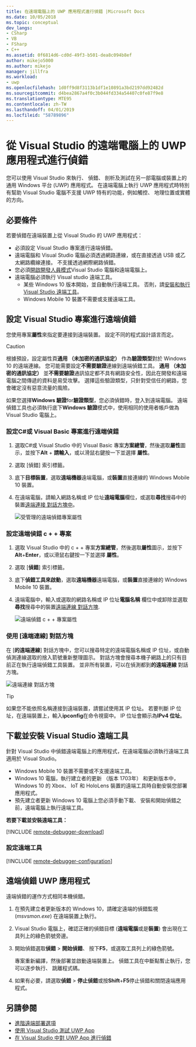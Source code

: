 ```yaml
---
title: 在遠端電腦上的 UWP 應用程式進行偵錯 |Microsoft Docs
ms.date: 10/05/2018
ms.topic: conceptual
dev_langs:
- CSharp
- VB
- FSharp
- C++
ms.assetid: 0f6814d6-cd0d-49f3-b501-dea8c094b8ef
author: mikejo5000
ms.author: mikejo
manager: jillfra
ms.workload:
- uwp
ms.openlocfilehash: 1d0ff9d8f3113b1df1e10891a3bd2197dd92482d
ms.sourcegitcommit: d4bea2867a4f0c3b044fd334a54407c0fe87f9e8
ms.translationtype: MTE95
ms.contentlocale: zh-TW
ms.lasthandoff: 04/01/2019
ms.locfileid: "58789896"
---
```

# <a name="debug-uwp-apps-on-remote-machines-from-visual-studio"></a>從 Visual Studio 的遠端電腦上的 UWP 應用程式進行偵錯

您可以使用 Visual Studio 來執行、 偵錯、 剖析及測試在另一部電腦或裝置上的通用 Windows 平台 (UWP) 應用程式。 在遠端電腦上執行 UWP 應用程式時特別有幫助 Visual Studio 電腦不支援 UWP 特有的功能，例如觸控、 地理位置或實體的方向。

##  <a name="BKMK_Prerequisites"></a> 必要條件

若要偵錯在遠端裝置上從 Visual Studio 的 UWP 應用程式：

- 必須設定 Visual Studio 專案進行遠端偵錯。
- 遠端電腦和 Visual Studio 電腦必須透過網路連線，或在直接透過 USB 或乙太網路纜線連接。 不支援透過網際網路偵錯。
- 您必須[開啟開發人員模式](/windows/uwp/get-started/enable-your-device-for-development)Visual Studio 電腦和遠端電腦上。
- 遠端電腦必須執行 Visual studio 遠端工具。
  - 某些 Windows 10 版本開始，並自動執行遠端工具。 否則，請[安裝和執行 Visual Studio 遠端工具](#BKMK_download)。
  - Windows Mobile 10 裝置不需要或支援遠端工具。

##  <a name="BKMK_ConnectVS"></a> 設定 Visual Studio 專案進行遠端偵錯
<a name="BKMK_DirectConnect"></a> 您使用專案**屬性**來指定要連接到遠端裝置。 設定不同的程式設計語言而定。

> [!CAUTION]
> 根據預設，設定屬性頁**通用 （未加密的通訊協定）** 作為**驗證類型**對於 Windows 10 的遠端連線。 您可能需要設定**不需要驗證**連線到遠端偵錯工具。 **通用 （未加密的通訊協定）** 並**不需要驗證**通訊協定都不具有網路安全性，因此在開發和遠端電腦之間傳遞的資料是易受攻擊。 選擇這些驗證類型，只針對受信任的網路，您會確定沒有惡意流量的風險。
>
>如果您選擇**Windows 驗證**for**驗證類型**，您必須偵錯時，登入到遠端電腦。 遠端偵錯工具也必須執行底下**Windows 驗證**模式中，使用相同的使用者帳戶做為 Visual Studio 電腦上。

###  <a name="BKMK_Choosing_the_remote_device_for_C__and_Visual_Basic_projects"></a> 設定C#或 Visual Basic 專案進行遠端偵錯

1. 選取C#或 Visual Studio 中的 Visual Basic 專案**方案總管**，然後選取**屬性**圖示，並按下**Alt** + **請輸入**，或以滑鼠右鍵按一下並選擇 **屬性**。

1.  選取 [偵錯] 索引標籤。

1.  底下**目標裝置**，選取**遠端機器**遠端電腦，或**裝置**直接連線的 Windows Mobile 10 裝置。

1.  在遠端電腦，請輸入網路名稱或 IP 位址**遠端電腦**欄位，或選取**尋找**搜尋中的裝置[遠端連接 對話方塊中](#remote-connections)。

    ![受管理的遠端偵錯專案屬性](../debugger/media/vsrun_managed_projprop_remote.png "Managed 偵錯專案屬性")

###  <a name="BKMK_Choosing_the_remote_device_for_JavaScript_and_C___projects"></a> 設定遠端偵錯 c + + 專案

1.  選取 Visual Studio 中的 c + + 專案**方案總管**，然後選取**屬性**圖示，並按下**Alt**+**Enter**，或以滑鼠右鍵按一下並選擇 **屬性**。

1.  選取 [**偵錯**] 索引標籤。

3.  底下**偵錯工具來啟動**，選取**遠端機器**遠端電腦，或**裝置**直接連線的 Windows Mobile 10 裝置。

1.  遠端電腦中，輸入或選取的網路名稱或 IP 位址**電腦名稱** 欄位中或卸除並選取**尋找**搜尋中的裝置[遠端連線 對話方塊](#remote-connections).

    ![遠端偵錯 c + + 專案屬性](../debugger/media/vsrun_cpp_projprop_remote.png "偵錯 c + + 專案屬性")

### <a name="remote-connections"></a> 使用 [遠端連線] 對話方塊

在 [**的遠端連線**] 對話方塊中，您可以搜尋特定的遠端電腦名稱或 IP 位址，或自動偵測連線選取的捨入箭號重新整理圖示。 對話方塊會搜尋本機子網路上的只有目前正在執行遠端偵錯工具裝置。 並非所有裝置，可以在偵測都到**的遠端連線** 對話方塊。

 ![遠端連線 對話方塊](../debugger/media/vsrun_selectremotedebuggerdlg.png "遠端連線 對話方塊")

>[!TIP]
>如果您不能依照名稱連接到遠端裝置，請嘗試使用其 IP 位址。 若要判斷 IP 位址，在遠端裝置上，輸入**ipconfig**在命令視窗中。 IP 位址會顯示為**IPv4 位址**。

## <a name="BKMK_download"></a> 下載並安裝 Visual Studio 遠端工具

針對 Visual Studio 中偵錯遠端電腦上的應用程式，在遠端電腦必須執行遠端工具適用於 Visual Studio。

- Windows Mobile 10 裝置不需要或不支援遠端工具。
- Windows 10 電腦，執行建立者的更新 （版本 1703年） 和更新版本中，Windows 10 的 Xbox、 IoT 和 HoloLens 裝置的遠端工具時自動安裝您部署應用程式。
- 預先建立者更新 Windows 10 電腦上您必須手動下載、 安裝和開始偵錯之前，遠端電腦上執行遠端工具。

**若要下載並安裝遠端工具：**

[!INCLUDE [remote-debugger-download](../debugger/includes/remote-debugger-download.md)]

### <a name="BKMK_setup"></a> 設定遠端工具

[!INCLUDE [remote-debugger-configuration](../debugger/includes/remote-debugger-configuration.md)]

##  <a name="BKMK_RunRemoteDebug"></a> 遠端偵錯 UWP 應用程式

遠端偵錯的運作方式相同本機偵錯。

1. 在預先建立者更新版本的 Windows 10，請確定遠端的偵錯監視 (*msvsmon.exe*) 在遠端裝置上執行。

1. Visual Studio 電腦上，確認正確的偵錯目標 (**遠端電腦**或是**裝置**) 會出現在工具列上的綠色箭號旁邊。

1. 開始偵錯選取**偵錯** > **開始偵錯**、 按下**F5**，或選取工具列上的綠色箭號。

   專案重新編譯，然後部署並啟動遠端裝置上。 偵錯工具在中斷點暫止執行，您可以逐步執行、 跳離程式碼。

1. 如果有必要，請選取**偵錯** > **停止偵錯**或按**Shift**+**F5**停止偵錯和關閉遠端應用程式。

## <a name="see-also"></a>另請參閱
- [進階遠端部署選項](/windows/uwp/debug-test-perf/deploying-and-debugging-uwp-apps#advanced-remote-deployment-options)
- [使用 Visual Studio 測試 UWP App](/visualstudio/test/create-and-run-unit-tests-for-a-store-app-in-visual-studio/)
- [在 Visual Studio 中對 UWP App 進行偵錯](debugging-windows-store-and-windows-universal-apps.md)
